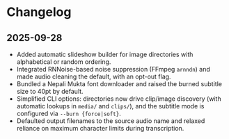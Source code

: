 # Changelog

## 2025-09-28
- Added automatic slideshow builder for image directories with alphabetical or random ordering.
- Integrated RNNoise-based noise suppression (FFmpeg `arnndn`) and made audio cleaning the default, with an opt-out flag.
- Bundled a Nepali Mukta font downloader and raised the burned subtitle size to 40pt by default.
- Simplified CLI options: directories now drive clip/image discovery (with automatic lookups in `media/` and `clips/`), and the subtitle mode is configured via `--burn {force|soft}`.
- Defaulted output filenames to the source audio name and relaxed reliance on maximum character limits during transcription.

